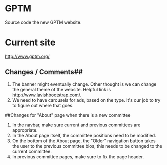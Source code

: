 # GPTM
Source code the new GPTM website.

# Current site
http://www.gptm.org/


## Changes / Comments##
1. The banner might eventually change. Other thought is we can change the general theme of the website. Helpful link is http://www.lavishbootstrap.com/.
2. We need to have carousels for ads, based on the type. It's our job to try to figure out where that goes.


##Changes for "About" page when there is a new committee 
1. In the navbar, make sure current and previous committees are appropriate.
2. In the About page itself, the committee positions need to be modified.
3. On the bottom of the About page, the "Older" navigation button takes the user to the previous committee bios, this needs to be changed to the current committee.
4. In previous committee pages, make sure to fix the page header.
